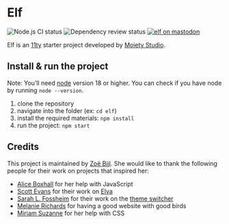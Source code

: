# Elf

![Node.js CI status](https://github.com/moiety-studio/elf/actions/workflows/node.js.yml/badge.svg) ![Dependency review status](https://github.com/moiety-studio/elf/actions/workflows/dependency-review.yml/badge.svg) [![elf on mastodon](https://badgen.net/badge/icon/mastodon?icon=mastodon&label)](https://front-end.social/@moiety)

Elf is an [11ty](https://www.11ty.dev/) starter project developed by [Moiety Studio](https://moiety.studio).

## Install & run the project

Note: You’ll need [node](https://nodejs.org/en/download/package-manager) version 18 or higher. You can check if you have node by running `node --version`.

1. clone the repository
2. navigate into the folder (ex: `cd elf`)
3. install the required materials: `npm install`
4. run the project: `npm start`

## Credits

This project is maintained by [Zoë Bijl](https://moiety.me). She would like to thank the following people for their work on projects that inspired her:

- [Alice Boxhall](https://github.com/alice) for her help with JavaScript
- [Scott Evans](https://scott.ee/) for their work on [Elva](https://github.com/scottsweb/elva)
- [Sarah L. Fossheim](https://fossheim.io/) for their work on the [theme switcher](https://github.com/sarahfossheim/theme-switcher)
- [Melanie Richards](https://melanie-richards.com/) for having a good website with good birds
- [Miriam Suzanne](https://www.miriamsuzanne.com/) for her help with CSS
